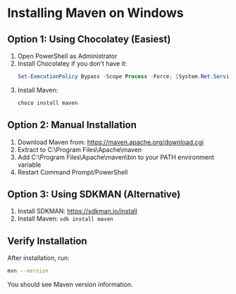 # Installing Maven on Windows

## Option 1: Using Chocolatey (Easiest)
1. Open PowerShell as Administrator
2. Install Chocolatey if you don't have it:
   ```powershell
   Set-ExecutionPolicy Bypass -Scope Process -Force; [System.Net.ServicePointManager]::SecurityProtocol = [System.Net.ServicePointManager]::SecurityProtocol -bor 3072; iex ((New-Object System.Net.WebClient).DownloadString('https://community.chocolatey.org/install.ps1'))
   ```
3. Install Maven:
   ```powershell
   choco install maven
   ```

## Option 2: Manual Installation
1. Download Maven from: https://maven.apache.org/download.cgi
2. Extract to C:\Program Files\Apache\maven
3. Add C:\Program Files\Apache\maven\bin to your PATH environment variable
4. Restart Command Prompt/PowerShell

## Option 3: Using SDKMAN (Alternative)
1. Install SDKMAN: https://sdkman.io/install
2. Install Maven: `sdk install maven`

## Verify Installation
After installation, run:
```cmd
mvn --version
```

You should see Maven version information.

